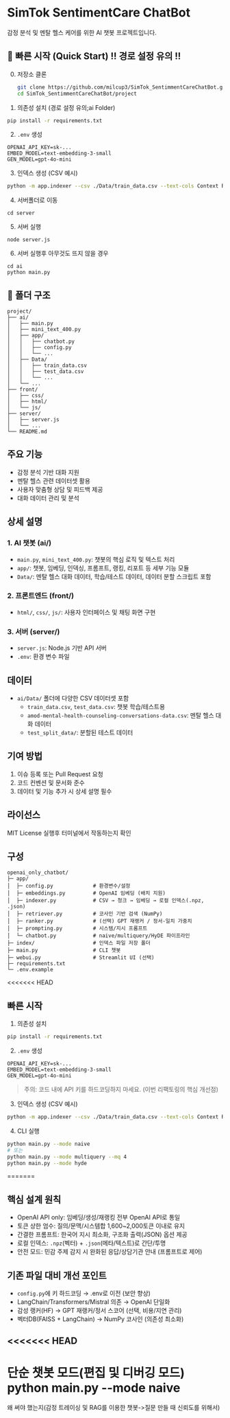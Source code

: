 # SimTok SentimentCare ChatBot

감정 분석 및 멘탈 헬스 케어를 위한 AI 챗봇 프로젝트입니다.

## 🚀 빠른 시작 (Quick Start) !! 경로 설정 유의 !!

0. 저장소 클론
	```bash
	git clone https://github.com/milcup3/SimTok_SentimmentCareChatBot.git
	cd SimTok_SentimmentCareChatBot/project
	```

1) 의존성 설치 (경로 설정 유의;ai Folder)
```bash
pip install -r requirements.txt
```
2) `.env` 생성
```
OPENAI_API_KEY=sk-...
EMBED_MODEL=text-embedding-3-small
GEN_MODEL=gpt-4o-mini
```
3) 인덱스 생성 (CSV 예시)
```bash
python -m app.indexer --csv ./Data/train_data.csv --text-cols Context Response   --chunk-size 900 --chunk-overlap 120
```
4) 서버폴더로 이동
```
cd server
```
5) 서버 실행
```
node server.js
```
6) 서버 실행후 아무것도 뜨지 않을 경우

```
cd ai
python main.py
```

## 📂 폴더 구조

```
project/
├── ai/
│   ├── main.py
│   ├── mini_text_400.py
│   ├── app/
│   │   ├── chatbot.py
│   │   ├── config.py
│   │   └── ...
│   ├── Data/
│   │   ├── train_data.csv
│   │   ├── test_data.csv
│   │   └── ...
│   └── ...
├── front/
│   ├── css/
│   ├── html/
│   └── js/
├── server/
│   ├── server.js
│   └── ...
└── README.md
```

## 주요 기능

- 감정 분석 기반 대화 지원
- 멘탈 헬스 관련 데이터셋 활용
- 사용자 맞춤형 상담 및 피드백 제공
- 대화 데이터 관리 및 분석

## 상세 설명

### 1. AI 챗봇 (ai/)
- `main.py`, `mini_text_400.py`: 챗봇의 핵심 로직 및 텍스트 처리
- `app/`: 챗봇, 임베딩, 인덱싱, 프롬프트, 랭킹, 리포트 등 세부 기능 모듈
- `Data/`: 멘탈 헬스 대화 데이터, 학습/테스트 데이터, 데이터 분할 스크립트 포함

### 2. 프론트엔드 (front/)
- `html/`, `css/`, `js/`: 사용자 인터페이스 및 채팅 화면 구현

### 3. 서버 (server/)
- `server.js`: Node.js 기반 API 서버
- `.env`: 환경 변수 파일

## 데이터

- `ai/Data/` 폴더에 다양한 CSV 데이터셋 포함
  - `train_data.csv`, `test_data.csv`: 챗봇 학습/테스트용
  - `amod-mental-health-counseling-conversations-data.csv`: 멘탈 헬스 대화 데이터
  - `test_split_data/`: 분할된 테스트 데이터

## 기여 방법

1. 이슈 등록 또는 Pull Request 요청
2. 코드 컨벤션 및 문서화 준수
3. 데이터 및 기능 추가 시 상세 설명 필수

## 라이선스

MIT License
실행후 터미널에서 작동하는지 확인


## 구성
```
openai_only_chatbot/
├─ app/
│  ├─ config.py             # 환경변수/설정
│  ├─ embeddings.py         # OpenAI 임베딩 (배치 지원)
│  ├─ indexer.py            # CSV → 청크 → 임베딩 → 로컬 인덱스(.npz, .json)
│  ├─ retriever.py          # 코사인 기반 검색 (NumPy)
│  ├─ ranker.py             # (선택) GPT 재랭커 / 정서-일치 가중치
│  ├─ prompting.py          # 시스템/지시 프롬프트
│  └─ chatbot.py            # naive/multiquery/HyDE 파이프라인
├─ index/                   # 인덱스 파일 저장 폴더
├─ main.py                  # CLI 챗봇
├─ webui.py                 # Streamlit UI (선택)
├─ requirements.txt
└─ .env.example
```

<<<<<<< HEAD
## 빠른 시작
1) 의존성 설치
```bash
pip install -r requirements.txt
```

2) `.env` 생성
```
OPENAI_API_KEY=sk-...
EMBED_MODEL=text-embedding-3-small
GEN_MODEL=gpt-4o-mini
```
> 주의: 코드 내에 API 키를 하드코딩하지 마세요. (이번 리팩토링의 핵심 개선점)

3) 인덱스 생성 (CSV 예시)
```bash
python -m app.indexer --csv ./Data/train_data.csv --text-cols Context Response   --chunk-size 900 --chunk-overlap 120
```

4) CLI 실행
```bash
python main.py --mode naive
# 또는
python main.py --mode multiquery --mq 4
python main.py --mode hyde
```

=======
## 핵심 설계 원칙
- OpenAI API only: 임베딩/생성/재랭킹 전부 OpenAI API로 통일
- 토큰 상한 엄수: 질의/문맥/시스템합 1,600~2,000토큰 이내로 유지
- 간결한 프롬프트: 한국어 지시 최소화, 구조화 출력(JSON) 옵션 제공
- 로컬 인덱스: `.npz`(벡터) + `.json`(메타/텍스트)로 간단/투명
- 안전 모드: 민감 주제 감지 시 완화된 응답/상담기관 안내 (프롬프트로 제어)

## 기존 파일 대비 개선 포인트
- `config.py`에 키 하드코딩 → .env로 이전 (보안 향상)  
- LangChain/Transformers/Mistral 의존 → OpenAI 단일화  
- 감성 랭커(HF) → GPT 재랭커/정서 스코어 (선택, 비용/지연 관리)  
- 벡터DB(FAISS + LangChain) → NumPy 코사인 (의존성 최소화)

<<<<<<< HEAD
---

단순 챗봇 모드(편집 및 디버깅 모드)
python main.py --mode naive
=======

왜 써야 했는지(감정 트레이싱 및 RAG를 이용한 챗봇->질문 만들 때 신뢰도를 위해서)
